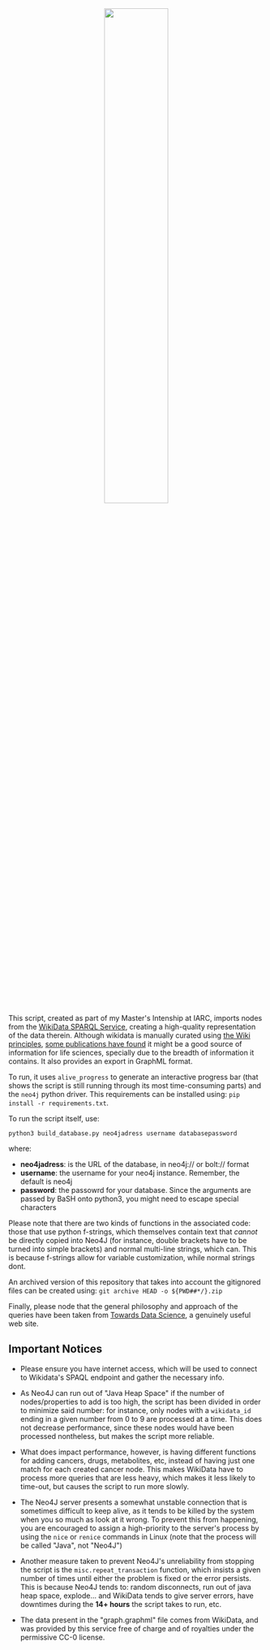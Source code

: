 <!--
SPDX-FileCopyrightText: 2022 Pablo Marcos <software@loreak.org>

SPDX-License-Identifier: MIT
-->

<div align="center"> <img src="_static/wikidata_schema.png" width="50%"> </div>
<br>

This script, created as part of my Master's Intenship at IARC, imports nodes from the [WikiData SPARQL Service](https://query.wikidata.org), creating a high-quality representation of the data therein. Although wikidata is manually curated using [the Wiki principles](https://en.wikipedia.org/wiki/Wiki), [some publications have found](https://pubmed.ncbi.nlm.nih.gov/32180547/) it might be a good source of information for life sciences, specially due to the breadth of information it contains. It also provides an export in GraphML format.

To run, it uses `alive_progress` to generate an interactive progress bar (that shows the script is still running through its most time-consuming parts) and the `neo4j` python driver. This requirements can be installed using: `pip install -r requirements.txt`.

To run the script itself, use:

`python3 build_database.py neo4jadress username databasepassword`

where:

* **neo4jadress**: is the URL of the database, in neo4j:// or bolt:// format
* **username**: the username for your neo4j instance. Remember, the default is neo4j
* **password**: the passowrd for your database. Since the arguments are passed by BaSH onto python3, you might need to escape special characters

Please note that there are two kinds of functions in the associated code: those that use python f-strings, which themselves contain text that *cannot* be directly copied into Neo4J (for instance, double brackets have to be turned into simple brackets) and normal multi-line strings, which can. This is because f-strings allow for variable customization, while normal strings dont.

An archived version of this repository that takes into account the gitignored files can be created using: `git archive HEAD -o ${PWD##*/}.zip`

Finally, please node that the general philosophy and approach of the queries have been taken from [Towards Data Science](https://towardsdatascience.com/lord-of-the-wiki-ring-importing-wikidata-into-neo4j-and-analyzing-family-trees-da27f64d675e), a genuinely useful web site.

## Important Notices

* Please ensure you have internet access, which will be used to connect to Wikidata's SPAQL endpoint and gather the necessary info.

* As Neo4J can run out of "Java Heap Space" if the number of nodes/properties to add is too high, the script has been divided in order to minimize said number: for instance, only nodes with a ```wikidata_id``` ending in a given number from 0 to 9 are processed at a time. This does not decrease performance, since these nodes would have been processed nontheless, but makes the script more reliable.

* What does impact performance, however, is having different functions for adding cancers, drugs, metabolites, etc, instead of having just one match for each created cancer node. This makes WikiData have to process more queries that are less heavy, which makes it less likely to time-out, but causes the script to run more slowly.

* The Neo4J server presents a somewhat unstable connection that is sometimes difficult to keep alive, as it tends to be killed by the system when you so much as look at it wrong. To prevent this from happening, you are encouraged to assign a high-priority to the server's process by using the ```nice``` or ```renice``` commands in Linux (note that the process will be called "Java", not "Neo4J")

* Another measure taken to prevent Neo4J's unreliability from stopping the script is the ```misc.repeat_transaction``` function, which insists a given number of times until either the problem is fixed or the error persists. This is because Neo4J tends to: random disconnects, run out of java heap space, explode... and WikiData tends to give server errors, have downtimes during the **14+ hours** the script takes to run, etc.

* The data present in the "graph.graphml" file comes from WikiData, and was provided by this service free of charge and of royalties under the permissive CC-0 license.
